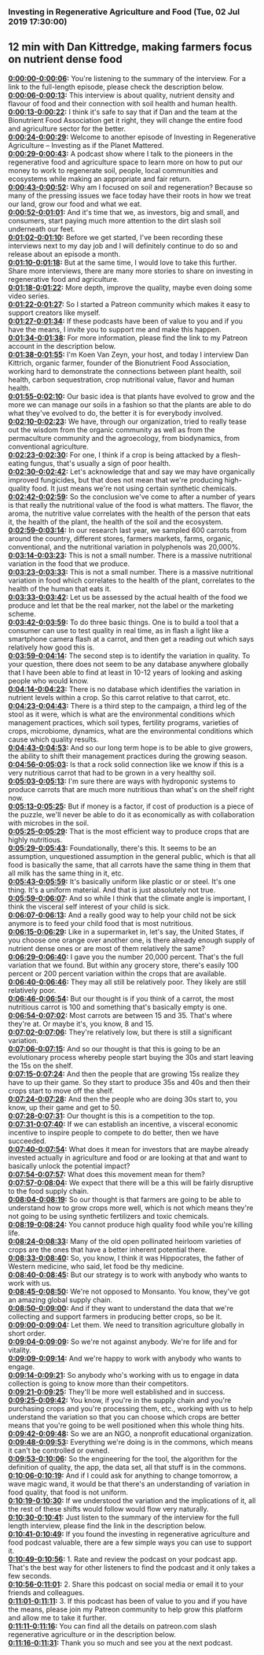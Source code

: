 ### Investing in Regenerative Agriculture and Food  (Tue, 02 Jul 2019 17:30:00)
## 12 min with Dan Kittredge, making farmers focus on nutrient dense food  
**[0:00:00-0:00:06](https://investinginregenerativeagriculture.com/2019/05/29/dan-kittredge/#t=0:00:00):**  You're listening to the summary of the interview. For a link to the full-length episode, please check the description below.  
**[0:00:06-0:00:13](https://investinginregenerativeagriculture.com/2019/05/29/dan-kittredge/#t=0:00:06):**  This interview is about quality, nutrient density and flavour of food and their connection with soil health and human health.  
**[0:00:13-0:00:22](https://investinginregenerativeagriculture.com/2019/05/29/dan-kittredge/#t=0:00:13):**  I think it's safe to say that if Dan and the team at the Bionutrient Food Association get it right, they will change the entire food and agriculture sector for the better.  
**[0:00:24-0:00:29](https://investinginregenerativeagriculture.com/2019/05/29/dan-kittredge/#t=0:00:24):**  Welcome to another episode of Investing in Regenerative Agriculture – Investing as if the Planet Mattered.  
**[0:00:29-0:00:43](https://investinginregenerativeagriculture.com/2019/05/29/dan-kittredge/#t=0:00:29):**  A podcast show where I talk to the pioneers in the regenerative food and agriculture space to learn more on how to put our money to work to regenerate soil, people, local communities and ecosystems while making an appropriate and fair return.  
**[0:00:43-0:00:52](https://investinginregenerativeagriculture.com/2019/05/29/dan-kittredge/#t=0:00:43):**  Why am I focused on soil and regeneration? Because so many of the pressing issues we face today have their roots in how we treat our land, grow our food and what we eat.  
**[0:00:52-0:01:01](https://investinginregenerativeagriculture.com/2019/05/29/dan-kittredge/#t=0:00:52):**  And it's time that we, as investors, big and small, and consumers, start paying much more attention to the dirt slash soil underneath our feet.  
**[0:01:02-0:01:10](https://investinginregenerativeagriculture.com/2019/05/29/dan-kittredge/#t=0:01:02):**  Before we get started, I've been recording these interviews next to my day job and I will definitely continue to do so and release about an episode a month.  
**[0:01:10-0:01:18](https://investinginregenerativeagriculture.com/2019/05/29/dan-kittredge/#t=0:01:10):**  But at the same time, I would love to take this further. Share more interviews, there are many more stories to share on investing in regenerative food and agriculture.  
**[0:01:18-0:01:22](https://investinginregenerativeagriculture.com/2019/05/29/dan-kittredge/#t=0:01:18):**  More depth, improve the quality, maybe even doing some video series.  
**[0:01:22-0:01:27](https://investinginregenerativeagriculture.com/2019/05/29/dan-kittredge/#t=0:01:22):**  So I started a Patreon community which makes it easy to support creators like myself.  
**[0:01:27-0:01:34](https://investinginregenerativeagriculture.com/2019/05/29/dan-kittredge/#t=0:01:27):**  If these podcasts have been of value to you and if you have the means, I invite you to support me and make this happen.  
**[0:01:34-0:01:38](https://investinginregenerativeagriculture.com/2019/05/29/dan-kittredge/#t=0:01:34):**  For more information, please find the link to my Patreon account in the description below.  
**[0:01:38-0:01:55](https://investinginregenerativeagriculture.com/2019/05/29/dan-kittredge/#t=0:01:38):**  I'm Koen Van Zeyn, your host, and today I interview Dan Kittrich, organic farmer, founder of the Bionutrient Food Association, working hard to demonstrate the connections between plant health, soil health, carbon sequestration, crop nutritional value, flavor and human health.  
**[0:01:55-0:02:10](https://investinginregenerativeagriculture.com/2019/05/29/dan-kittredge/#t=0:01:55):**  Our basic idea is that plants have evolved to grow and the more we can manage our soils in a fashion so that the plants are able to do what they've evolved to do, the better it is for everybody involved.  
**[0:02:10-0:02:23](https://investinginregenerativeagriculture.com/2019/05/29/dan-kittredge/#t=0:02:10):**  We have, through our organization, tried to really tease out the wisdom from the organic community as well as from the permaculture community and the agroecology, from biodynamics, from conventional agriculture.  
**[0:02:23-0:02:30](https://investinginregenerativeagriculture.com/2019/05/29/dan-kittredge/#t=0:02:23):**  For one, I think if a crop is being attacked by a flesh-eating fungus, that's usually a sign of poor health.  
**[0:02:30-0:02:42](https://investinginregenerativeagriculture.com/2019/05/29/dan-kittredge/#t=0:02:30):**  Let's acknowledge that and say we may have organically improved fungicides, but that does not mean that we're producing high-quality food. It just means we're not using certain synthetic chemicals.  
**[0:02:42-0:02:59](https://investinginregenerativeagriculture.com/2019/05/29/dan-kittredge/#t=0:02:42):**  So the conclusion we've come to after a number of years is that really the nutritional value of the food is what matters. The flavor, the aroma, the nutritive value correlates with the health of the person that eats it, the health of the plant, the health of the soil and the ecosystem.  
**[0:02:59-0:03:14](https://investinginregenerativeagriculture.com/2019/05/29/dan-kittredge/#t=0:02:59):**  In our research last year, we sampled 600 carrots from around the country, different stores, farmers markets, farms, organic, conventional, and the nutritional variation in polyphenols was 20,000%.  
**[0:03:14-0:03:23](https://investinginregenerativeagriculture.com/2019/05/29/dan-kittredge/#t=0:03:14):**  This is not a small number. There is a massive nutritional variation in the food that we produce.  
**[0:03:23-0:03:33](https://investinginregenerativeagriculture.com/2019/05/29/dan-kittredge/#t=0:03:23):**  This is not a small number. There is a massive nutritional variation in food which correlates to the health of the plant, correlates to the health of the human that eats it.  
**[0:03:33-0:03:42](https://investinginregenerativeagriculture.com/2019/05/29/dan-kittredge/#t=0:03:33):**  Let us be assessed by the actual health of the food we produce and let that be the real marker, not the label or the marketing scheme.  
**[0:03:42-0:03:59](https://investinginregenerativeagriculture.com/2019/05/29/dan-kittredge/#t=0:03:42):**  To do three basic things. One is to build a tool that a consumer can use to test quality in real time, as in flash a light like a smartphone camera flash at a carrot, and then get a reading out which says relatively how good this is.  
**[0:03:59-0:04:14](https://investinginregenerativeagriculture.com/2019/05/29/dan-kittredge/#t=0:03:59):**  The second step is to identify the variation in quality. To your question, there does not seem to be any database anywhere globally that I have been able to find at least in 10-12 years of looking and asking people who would know.  
**[0:04:14-0:04:23](https://investinginregenerativeagriculture.com/2019/05/29/dan-kittredge/#t=0:04:14):**  There is no database which identifies the variation in nutrient levels within a crop. So this carrot relative to that carrot, etc.  
**[0:04:23-0:04:43](https://investinginregenerativeagriculture.com/2019/05/29/dan-kittredge/#t=0:04:23):**  There is a third step to the campaign, a third leg of the stool as it were, which is what are the environmental conditions which management practices, which soil types, fertility programs, varieties of crops, microbiome, dynamics, what are the environmental conditions which cause which quality results.  
**[0:04:43-0:04:53](https://investinginregenerativeagriculture.com/2019/05/29/dan-kittredge/#t=0:04:43):**  And so our long term hope is to be able to give growers, the ability to shift their management practices during the growing season.  
**[0:04:56-0:05:03](https://investinginregenerativeagriculture.com/2019/05/29/dan-kittredge/#t=0:04:56):**  Is that a rock solid connection like we know if this is a very nutritious carrot that had to be grown in a very healthy soil.  
**[0:05:03-0:05:13](https://investinginregenerativeagriculture.com/2019/05/29/dan-kittredge/#t=0:05:03):**  I'm sure there are ways with hydroponic systems to produce carrots that are much more nutritious than what's on the shelf right now.  
**[0:05:13-0:05:25](https://investinginregenerativeagriculture.com/2019/05/29/dan-kittredge/#t=0:05:13):**  But if money is a factor, if cost of production is a piece of the puzzle, we'll never be able to do it as economically as with collaboration with microbes in the soil.  
**[0:05:25-0:05:29](https://investinginregenerativeagriculture.com/2019/05/29/dan-kittredge/#t=0:05:25):**  That is the most efficient way to produce crops that are highly nutritious.  
**[0:05:29-0:05:43](https://investinginregenerativeagriculture.com/2019/05/29/dan-kittredge/#t=0:05:29):**  Foundationally, there's this. It seems to be an assumption, unquestioned assumption in the general public, which is that all food is basically the same, that all carrots have the same thing in them that all milk has the same thing in it, etc.  
**[0:05:43-0:05:59](https://investinginregenerativeagriculture.com/2019/05/29/dan-kittredge/#t=0:05:43):**  It's basically uniform like plastic or or steel. It's one thing. It's a uniform material. And that is just absolutely not true.  
**[0:05:59-0:06:07](https://investinginregenerativeagriculture.com/2019/05/29/dan-kittredge/#t=0:05:59):**  And so while I think that the climate angle is important, I think the visceral self interest of your child is sick.  
**[0:06:07-0:06:13](https://investinginregenerativeagriculture.com/2019/05/29/dan-kittredge/#t=0:06:07):**  And a really good way to help your child not be sick anymore is to feed your child food that is most nutritious.  
**[0:06:15-0:06:29](https://investinginregenerativeagriculture.com/2019/05/29/dan-kittredge/#t=0:06:15):**  Like in a supermarket in, let's say, the United States, if you choose one orange over another one, is there already enough supply of nutrient dense ones or are most of them relatively the same?  
**[0:06:29-0:06:40](https://investinginregenerativeagriculture.com/2019/05/29/dan-kittredge/#t=0:06:29):**  I gave you the number 20,000 percent. That's the full variation that we found. But within any grocery store, there's easily 100 percent or 200 percent variation within the crops that are available.  
**[0:06:40-0:06:46](https://investinginregenerativeagriculture.com/2019/05/29/dan-kittredge/#t=0:06:40):**  They may all still be relatively poor. They likely are still relatively poor.  
**[0:06:46-0:06:54](https://investinginregenerativeagriculture.com/2019/05/29/dan-kittredge/#t=0:06:46):**  But our thought is if you think of a carrot, the most nutritious carrot is 100 and something that's basically empty is one.  
**[0:06:54-0:07:02](https://investinginregenerativeagriculture.com/2019/05/29/dan-kittredge/#t=0:06:54):**  Most carrots are between 15 and 35. That's where they're at. Or maybe it's, you know, 8 and 15.  
**[0:07:02-0:07:06](https://investinginregenerativeagriculture.com/2019/05/29/dan-kittredge/#t=0:07:02):**  They're relatively low, but there is still a significant variation.  
**[0:07:06-0:07:15](https://investinginregenerativeagriculture.com/2019/05/29/dan-kittredge/#t=0:07:06):**  And so our thought is that this is going to be an evolutionary process whereby people start buying the 30s and start leaving the 15s on the shelf.  
**[0:07:15-0:07:24](https://investinginregenerativeagriculture.com/2019/05/29/dan-kittredge/#t=0:07:15):**  And then the people that are growing 15s realize they have to up their game. So they start to produce 35s and 40s and then their crops start to move off the shelf.  
**[0:07:24-0:07:28](https://investinginregenerativeagriculture.com/2019/05/29/dan-kittredge/#t=0:07:24):**  And then the people who are doing 30s start to, you know, up their game and get to 50.  
**[0:07:28-0:07:31](https://investinginregenerativeagriculture.com/2019/05/29/dan-kittredge/#t=0:07:28):**  Our thought is this is a competition to the top.  
**[0:07:31-0:07:40](https://investinginregenerativeagriculture.com/2019/05/29/dan-kittredge/#t=0:07:31):**  If we can establish an incentive, a visceral economic incentive to inspire people to compete to do better, then we have succeeded.  
**[0:07:40-0:07:54](https://investinginregenerativeagriculture.com/2019/05/29/dan-kittredge/#t=0:07:40):**  What does it mean for investors that are maybe already invested actually in agriculture and food or are looking at that and want to basically unlock the potential impact?  
**[0:07:54-0:07:57](https://investinginregenerativeagriculture.com/2019/05/29/dan-kittredge/#t=0:07:54):**  What does this movement mean for them?  
**[0:07:57-0:08:04](https://investinginregenerativeagriculture.com/2019/05/29/dan-kittredge/#t=0:07:57):**  We expect that there will be a this will be fairly disruptive to the food supply chain.  
**[0:08:04-0:08:19](https://investinginregenerativeagriculture.com/2019/05/29/dan-kittredge/#t=0:08:04):**  So our thought is that farmers are going to be able to understand how to grow crops more well, which is not which means they're not going to be using synthetic fertilizers and toxic chemicals.  
**[0:08:19-0:08:24](https://investinginregenerativeagriculture.com/2019/05/29/dan-kittredge/#t=0:08:19):**  You cannot produce high quality food while you're killing life.  
**[0:08:24-0:08:33](https://investinginregenerativeagriculture.com/2019/05/29/dan-kittredge/#t=0:08:24):**  Many of the old open pollinated heirloom varieties of crops are the ones that have a better inherent potential there.  
**[0:08:33-0:08:40](https://investinginregenerativeagriculture.com/2019/05/29/dan-kittredge/#t=0:08:33):**  So, you know, I think it was Hippocrates, the father of Western medicine, who said, let food be thy medicine.  
**[0:08:40-0:08:45](https://investinginregenerativeagriculture.com/2019/05/29/dan-kittredge/#t=0:08:40):**  But our strategy is to work with anybody who wants to work with us.  
**[0:08:45-0:08:50](https://investinginregenerativeagriculture.com/2019/05/29/dan-kittredge/#t=0:08:45):**  We're not opposed to Monsanto. You know, they've got an amazing global supply chain.  
**[0:08:50-0:09:00](https://investinginregenerativeagriculture.com/2019/05/29/dan-kittredge/#t=0:08:50):**  And if they want to understand the data that we're collecting and support farmers in producing better crops, so be it.  
**[0:09:00-0:09:04](https://investinginregenerativeagriculture.com/2019/05/29/dan-kittredge/#t=0:09:00):**  Let them. We need to transition agriculture globally in short order.  
**[0:09:04-0:09:09](https://investinginregenerativeagriculture.com/2019/05/29/dan-kittredge/#t=0:09:04):**  So we're not against anybody. We're for life and for vitality.  
**[0:09:09-0:09:14](https://investinginregenerativeagriculture.com/2019/05/29/dan-kittredge/#t=0:09:09):**  And we're happy to work with anybody who wants to engage.  
**[0:09:14-0:09:21](https://investinginregenerativeagriculture.com/2019/05/29/dan-kittredge/#t=0:09:14):**  So anybody who's working with us to engage in data collection is going to know more than their competitors.  
**[0:09:21-0:09:25](https://investinginregenerativeagriculture.com/2019/05/29/dan-kittredge/#t=0:09:21):**  They'll be more well established and in success.  
**[0:09:25-0:09:42](https://investinginregenerativeagriculture.com/2019/05/29/dan-kittredge/#t=0:09:25):**  You know, if you're in the supply chain and you're purchasing crops and you're processing them, etc., working with us to help understand the variation so that you can choose which crops are better means that you're going to be well positioned when this whole thing hits.  
**[0:09:42-0:09:48](https://investinginregenerativeagriculture.com/2019/05/29/dan-kittredge/#t=0:09:42):**  So we are an NGO, a nonprofit educational organization.  
**[0:09:48-0:09:53](https://investinginregenerativeagriculture.com/2019/05/29/dan-kittredge/#t=0:09:48):**  Everything we're doing is in the commons, which means it can't be controlled or owned.  
**[0:09:53-0:10:06](https://investinginregenerativeagriculture.com/2019/05/29/dan-kittredge/#t=0:09:53):**  So the engineering for the tool, the algorithm for the definition of quality, the app, the data set, all that stuff is in the commons.  
**[0:10:06-0:10:19](https://investinginregenerativeagriculture.com/2019/05/29/dan-kittredge/#t=0:10:06):**  And if I could ask for anything to change tomorrow, a wave magic wand, it would be that there's an understanding of variation in food quality, that food is not uniform.  
**[0:10:19-0:10:30](https://investinginregenerativeagriculture.com/2019/05/29/dan-kittredge/#t=0:10:19):**  If we understood the variation and the implications of it, all the rest of these shifts would follow would flow very naturally.  
**[0:10:30-0:10:41](https://investinginregenerativeagriculture.com/2019/05/29/dan-kittredge/#t=0:10:30):**  Just listen to the summary of the interview for the full length interview, please find the link in the description below.  
**[0:10:41-0:10:49](https://investinginregenerativeagriculture.com/2019/05/29/dan-kittredge/#t=0:10:41):**  If you found the investing in regenerative agriculture and food podcast valuable, there are a few simple ways you can use to support it.  
**[0:10:49-0:10:56](https://investinginregenerativeagriculture.com/2019/05/29/dan-kittredge/#t=0:10:49):**  1. Rate and review the podcast on your podcast app. That's the best way for other listeners to find the podcast and it only takes a few seconds.  
**[0:10:56-0:11:01](https://investinginregenerativeagriculture.com/2019/05/29/dan-kittredge/#t=0:10:56):**  2. Share this podcast on social media or email it to your friends and colleagues.  
**[0:11:01-0:11:11](https://investinginregenerativeagriculture.com/2019/05/29/dan-kittredge/#t=0:11:01):**  3. If this podcast has been of value to you and if you have the means, please join my Patreon community to help grow this platform and allow me to take it further.  
**[0:11:11-0:11:16](https://investinginregenerativeagriculture.com/2019/05/29/dan-kittredge/#t=0:11:11):**  You can find all the details on patreon.com slash regenerative agriculture or in the description below.  
**[0:11:16-0:11:31](https://investinginregenerativeagriculture.com/2019/05/29/dan-kittredge/#t=0:11:16):**  Thank you so much and see you at the next podcast.  
